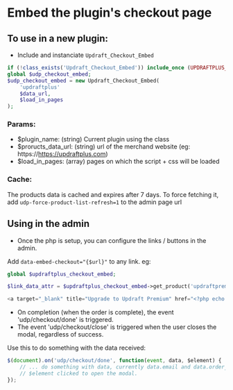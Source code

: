 # Embed the plugin's checkout page

## To use in a new plugin:

- Include and instanciate `Updraft_Checkout_Embed`

```php
if (!class_exists('Updraft_Checkout_Embed')) include_once (UPDRAFTPLUS_DIR.'/includes/checkout-embed/class-udp-checkout-embed.php');
global $udp_checkout_embed;
$udp_checkout_embed = new Updraft_Checkout_Embed(
	'updraftplus'
	$data_url, 
	$load_in_pages
);
```

### Params:
- $plugin_name: (string) Current plugin using the class
- $proructs_data_url: (string) url of the merchand website (eg: https://https://updraftplus.com)
- $load_in_pages: (array) pages on which the script + css will be loaded

### Cache:
The products data is cached and expires after 7 days. To force fetching it, add `udp-force-product-list-refresh=1` to the admin page url

## Using in the admin

- Once the php is setup, you can configure the links / buttons in the admin.

Add `data-embed-checkout="{$url}"` to any link. eg: 

```php
global $updraftplus_checkout_embed;

$link_data_attr = $updraftplus_checkout_embed->get_product('updraftpremium') ? 'data-embed-checkout="'.apply_filters('updraftplus_com_link', $updraftplus_checkout_embed->get_product('updraftpremium')).'"' : '';

<a target="_blank" title="Upgrade to Updraft Premium" href="<?php echo apply_filters('updraftplus_com_link', "https://updraftplus.com/shop/updraftplus-premium/");?>" <?php echo $link_data_attr; ?>><?php _e('get it here', 'updraftplus');?></a>
```

- On completion (when the order is complete), the event 'udp/checkout/done' is triggered. 
- The event 'udp/checkout/close' is triggered when the user closes the modal, regardless of success.

Use this to do something with the data received:

```javascript
$(document).on('udp/checkout/done', function(event, data, $element) {
	// ... do something with data, currently data.email and data.order_number
	// $element clicked to open the modal.
});
```

